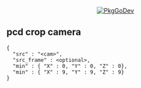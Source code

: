 

<p align="center">
  <a href="https://pkg.go.dev/github.com/erh/vmodutils"><img src="https://pkg.go.dev/badge/github.com/erh/vmodutils" alt="PkgGoDev"></a>
</a>
</p>

## pcd crop camera
```
{
  "src" : "<cam>",
  "src_frame" : <optional>,
  "min" : { "X" : 0, "Y" : 0, "Z" : 0},
  "min" : { "X" : 9, "Y" : 9, "Z" : 9}
}
  
```

